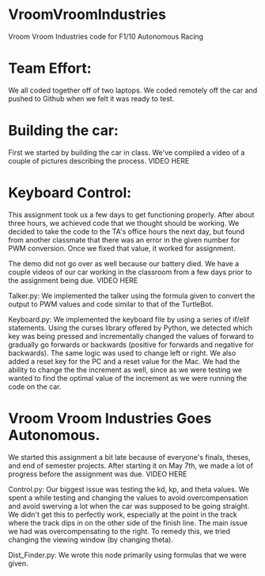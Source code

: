 # VroomVroomIndustries
Vroom Vroom Industries code for F1/10 Autonomous Racing

# Team Effort:
We all coded together off of two laptops. We coded remotely off the car and pushed to Github when we felt it was ready to test. 
	
# Building the car: 
First we started by building the car in class. We've compiled a video of a couple of pictures describing the process. 
VIDEO HERE

# Keyboard Control: 
This assignment took us a few days to get functioning properly. After about three hours, we achieved code that we thought should be working. We decided to take the code to the TA's office hours the next day, but found from another classmate that there was an error in the given number for PWM conversion. Once we fixed that value, it worked for assignment. 

The demo did not go over as well because our battery died. We have a couple videos of our car working in the classroom from a few days prior to the assignment being due. 
VIDEO HERE
	
Talker.py:
We implemented the talker using the formula given to convert the output to PWM values and code similar to that of the TurtleBot. 

Keyboard.py:
We implemented the keyboard file by using a series of if/elif statements. Using the curses library offered by Python, we detected which key was being pressed and incrementally changed the values of forward to gradually go forwards or backwards (positive for forwards and negative for backwards). The same logic was used to change left or right. We also added a reset key for the PC and a reset value for the Mac. We had the ability to change the the increment as well, since as we were testing we wanted to find the optimal value of the increment as we were running the code on the car.
		
# Vroom Vroom Industries Goes Autonomous. 
We started this assignment a bit late because of everyone's finals, theses, and end of semester projects. After starting it on May 7th, we made a lot of progress before the assignment was due. 
VIDEO HERE

Control.py: 
Our biggest issue was testing the kd, kp, and theta values. We spent a while testing and changing the values to avoid overcompensation and avoid swerving a lot when the car was supposed to be going straight. We didn't get this to perfectly work, especially at the point in the track where the track dips in on the other side of the finish line. The main issue we had was overcompensating to the right. To remedy this, we tried changing the viewing window (by changing theta).  
		
Dist_Finder.py:
We wrote this node primarily using formulas that we were given. 		
		
